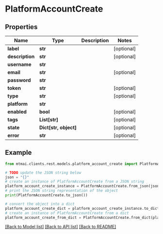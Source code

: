 # PlatformAccountCreate


## Properties

Name | Type | Description | Notes
------------ | ------------- | ------------- | -------------
**label** | **str** |  | [optional] 
**description** | **str** |  | [optional] 
**username** | **str** |  | 
**email** | **str** |  | [optional] 
**password** | **str** |  | 
**token** | **str** |  | [optional] 
**type** | **str** |  | [optional] 
**platform** | **str** |  | 
**enabled** | **bool** |  | [optional] 
**tags** | **List[str]** |  | [optional] 
**state** | **Dict[str, object]** |  | [optional] 
**error** | **str** |  | [optional] 

## Example

```python
from mtmai.clients.rest.models.platform_account_create import PlatformAccountCreate

# TODO update the JSON string below
json = "{}"
# create an instance of PlatformAccountCreate from a JSON string
platform_account_create_instance = PlatformAccountCreate.from_json(json)
# print the JSON string representation of the object
print(PlatformAccountCreate.to_json())

# convert the object into a dict
platform_account_create_dict = platform_account_create_instance.to_dict()
# create an instance of PlatformAccountCreate from a dict
platform_account_create_from_dict = PlatformAccountCreate.from_dict(platform_account_create_dict)
```
[[Back to Model list]](../README.md#documentation-for-models) [[Back to API list]](../README.md#documentation-for-api-endpoints) [[Back to README]](../README.md)



